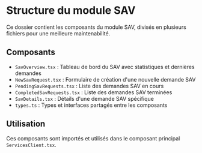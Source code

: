 # Structure du module SAV

Ce dossier contient les composants du module SAV, divisés en plusieurs fichiers pour une meilleure maintenabilité.

## Composants

- `SavOverview.tsx` : Tableau de bord du SAV avec statistiques et dernières demandes
- `NewSavRequest.tsx` : Formulaire de création d'une nouvelle demande SAV
- `PendingSavRequests.tsx` : Liste des demandes SAV en cours
- `CompletedSavRequests.tsx` : Liste des demandes SAV terminées
- `SavDetails.tsx` : Détails d'une demande SAV spécifique
- `types.ts` : Types et interfaces partagés entre les composants

## Utilisation

Ces composants sont importés et utilisés dans le composant principal `ServicesClient.tsx`.
